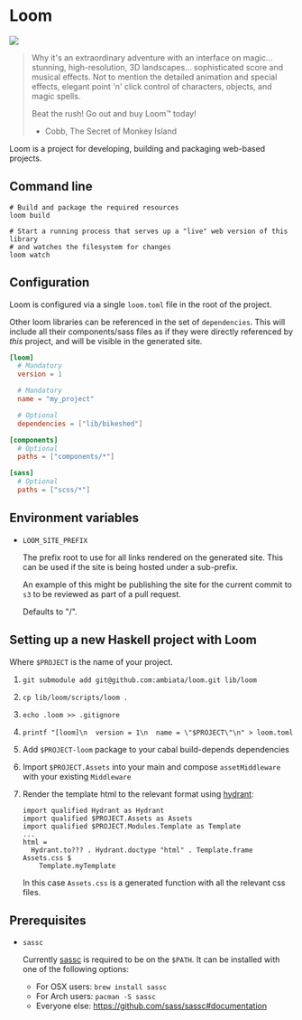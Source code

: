 Loom
====

![](https://cloud.githubusercontent.com/assets/355756/23049526/c99ade24-f510-11e6-851c-3e7902ed310c.jpg)

> Why it's an extraordinary adventure with an interface on
> magic... stunning, high-resolution, 3D landscapes... sophisticated
> score and musical effects. Not to mention the detailed animation and
> special effects, elegant point 'n' click control of characters,
> objects, and magic spells.
>
> Beat the rush! Go out and buy Loom™ today!
>
> - Cobb, The Secret of Monkey Island

Loom is a project for developing, building and packaging web-based projects.


## Command line

```
# Build and package the required resources
loom build

# Start a running process that serves up a "live" web version of this library
# and watches the filesystem for changes
loom watch
```


## Configuration

Loom is configured via a single `loom.toml` file in the root of the project.

Other loom libraries can be referenced in the set of `dependencies`.
This will include all their components/sass files as if they were directly referenced
by _this_ project, and will be visible in the generated site.

```toml
[loom]
  # Mandatory
  version = 1

  # Mandatory
  name = "my_project"

  # Optional
  dependencies = ["lib/bikeshed"]

[components]
  # Optional
  paths = ["components/*"]

[sass]
  # Optional
  paths = ["scss/*"]
```


## Environment variables

- `LOOM_SITE_PREFIX`

  The prefix root to use for all links rendered on the generated site.
  This can be used if the site is being hosted under a sub-prefix.

  An example of this might be publishing the site for the current commit
  to `s3` to be reviewed as part of a pull request.

  Defaults to "/".


## Setting up a new Haskell project with Loom

Where `$PROJECT` is the name of your project.

1. `git submodule add git@github.com:ambiata/loom.git lib/loom`
2. `cp lib/loom/scripts/loom .`
3. `echo .loom >> .gitignore`
4. `printf "[loom]\n  version = 1\n  name = \"$PROJECT\"\n" > loom.toml`
5. Add `$PROJECT-loom` package to your cabal build-depends dependencies
6. Import `$PROJECT.Assets` into your main and compose `assetMiddleware` with your existing `Middleware`
7. Render the template html to the relevant format using
   [hydrant](http://haddock.engineering.ambiata.com/hoogle/package/ambiata-hydrant/Hydrant.html):

   ```
   import qualified Hydrant as Hydrant
   import qualified $PROJECT.Assets as Assets
   import qualified $PROJECT.Modules.Template as Template
   ...
   html =
     Hydrant.to??? . Hydrant.doctype "html" . Template.frame Assets.css $
       Template.myTemplate
   ```

   In this case `Assets.css` is a generated function with all the relevant css files.


## Prerequisites

- `sassc`

  Currently [sassc](https://github.com/sass/sassc) is required to be on the `$PATH`.
  It can be installed with one of the following options:

  - For OSX users: `brew install sassc`
  - For Arch users: `pacman -S sassc`
  - Everyone else: https://github.com/sass/sassc#documentation
